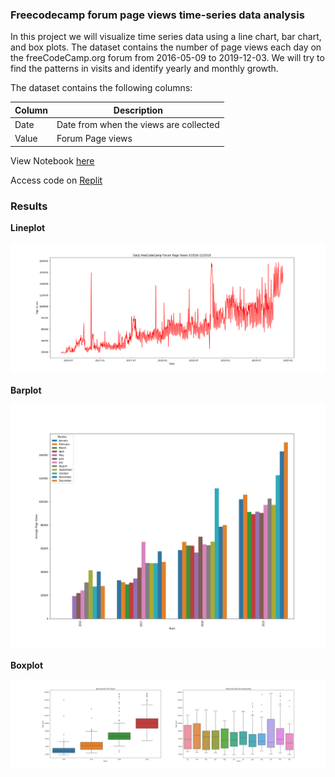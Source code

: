 ### Freecodecamp forum page views time-series data analysis

In this project we will visualize time series data using a line chart, bar chart, and box plots. The dataset contains the number of page views each day on the freeCodeCamp.org forum from 2016-05-09 to 2019-12-03. We will try to find the patterns in visits and identify yearly and monthly growth.

The dataset contains the following columns:

| Column | Description |
|---|---|
| Date | Date from when the views are collected |
| Value | Forum Page views |

View Notebook [here](https://datalore.jetbrains.com/notebook/jGVfrtnn5vDdWyQIY8plrD/4TgeJ2r11SFhhs3W5dIn2u/)

Access code on [Replit](https://replit.com/@sharmas1ddharth/Freecodecamp-Forum-Page-views-Analysis)
### Results

**Lineplot**

![](https://github.com/sharmas1ddharth/Data-Analysis-with-python/blob/main/Freecodecamp-forum-page-views-time-series-visualizer/Figures/line_plot.png)

**Barplot**

![](https://github.com/sharmas1ddharth/Data-Analysis-with-python/blob/main/Freecodecamp-forum-page-views-time-series-visualizer/Figures/bar_plot.png)

**Boxplot**

![](https://github.com/sharmas1ddharth/Data-Analysis-with-python/blob/main/Freecodecamp-forum-page-views-time-series-visualizer/Figures/box_plot.png)

